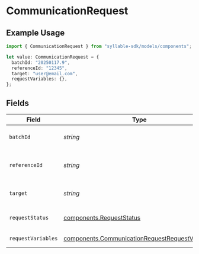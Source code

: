 # CommunicationRequest

## Example Usage

```typescript
import { CommunicationRequest } from "syllable-sdk/models/components";

let value: CommunicationRequest = {
  batchId: "20250117.9",
  referenceId: "12345",
  target: "user@email.com",
  requestVariables: {},
};
```

## Fields

| Field                                                                                                              | Type                                                                                                               | Required                                                                                                           | Description                                                                                                        | Example                                                                                                            |
| ------------------------------------------------------------------------------------------------------------------ | ------------------------------------------------------------------------------------------------------------------ | ------------------------------------------------------------------------------------------------------------------ | ------------------------------------------------------------------------------------------------------------------ | ------------------------------------------------------------------------------------------------------------------ |
| `batchId`                                                                                                          | *string*                                                                                                           | :heavy_check_mark:                                                                                                 | Unique ID for conversation batch                                                                                   | 20250117.9                                                                                                         |
| `referenceId`                                                                                                      | *string*                                                                                                           | :heavy_check_mark:                                                                                                 | ID for target outreach (unique within batch)                                                                       | 12345                                                                                                              |
| `target`                                                                                                           | *string*                                                                                                           | :heavy_check_mark:                                                                                                 | Target phone number or email address                                                                               | user@email.com                                                                                                     |
| `requestStatus`                                                                                                    | [components.RequestStatus](../../models/components/requeststatus.md)                                               | :heavy_minus_sign:                                                                                                 | Status of a communication request.                                                                                 |                                                                                                                    |
| `requestVariables`                                                                                                 | [components.CommunicationRequestRequestVariables](../../models/components/communicationrequestrequestvariables.md) | :heavy_check_mark:                                                                                                 | Variables for request                                                                                              |                                                                                                                    |